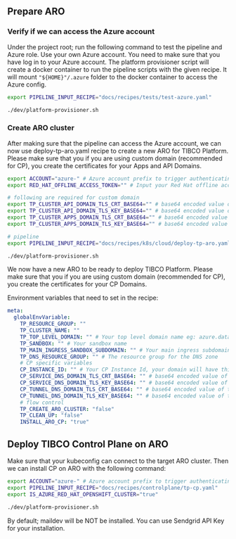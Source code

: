 ## Prepare ARO

### Verify if we can access the Azure account

Under the project root; run the following command to test the pipeline and Azure role. Use your own Azure account.
You need to make sure that you have log in to your Azure account. The platform provisioner script will create a docker container to run the pipeline scripts with the given recipe.
It will mount `"${HOME}"/.azure` folder to the docker container to access the Azure config.

```bash
export PIPELINE_INPUT_RECIPE="docs/recipes/tests/test-azure.yaml"

./dev/platform-provisioner.sh
```

### Create ARO cluster

After making sure that the pipeline can access the Azure account, we can now use deploy-tp-aro.yaml recipe to create a new ARO for TIBCO Platform.
Please make sure that you if you are using custom domain (recommended for CP), you create the certificates for your Apps and API Domains. 

```bash
export ACCOUNT="azure-" # Azure account prefix to trigger authenticating with Azure
export RED_HAT_OFFLINE_ACCESS_TOKEN="" # Input your Red Hat offline access token: Download it from https://access.redhat.com/management/api (you need to login to Red Hat account and generate the token)

# following are required for custom domain
export TP_CLUSTER_API_DOMAIN_TLS_CRT_BASE64="" # base64 encoded value of tls crt for api domain
export TP_CLUSTER_API_DOMAIN_TLS_KEY_BASE64="" # base64 encoded value of tls key for api domain
export TP_CLUSTER_APPS_DOMAIN_TLS_CRT_BASE64="" # base64 encoded value of tls crt for apps domain
export TP_CLUSTER_APPS_DOMAIN_TLS_KEY_BASE64="" # base64 encoded value of tls key for apps domain

# pipeline
export PIPELINE_INPUT_RECIPE="docs/recipes/k8s/cloud/deploy-tp-aro.yaml"

./dev/platform-provisioner.sh
```

We now have a new ARO to be ready to deploy TIBCO Platform.
Please make sure that you if you are using custom domain (recommended for CP), you create the certificates for your CP Domains. 

Environment variables that need to set in the recipe:
```yaml
meta:
  globalEnvVariable:
    TP_RESOURCE_GROUP: ""
    TP_CLUSTER_NAME: ""
    TP_TOP_LEVEL_DOMAIN: "" # Your top level domain name eg: azure.dataplanes.pro
    TP_SANDBOX: "" # Your sandbox name
    TP_MAIN_INGRESS_SANDBOX_SUBDOMAIN: "" # Your main ingress subdomain name. full domain will be: <TP_MAIN_INGRESS_SANDBOX_SUBDOMAIN>.<TP_SANDBOX>.<TP_TOP_LEVEL_DOMAIN>
    TP_DNS_RESOURCE_GROUP: "" # The resource group for the DNS zone
    # CP specific variables
    CP_INSTANCE_ID: "" # Your CP Instance Id, your domain will have this prefixed
    CP_SERVICE_DNS_DOMAIN_TLS_CRT_BASE64: "" # base64 encoded value of tls crt for CP My domain
    CP_SERVICE_DNS_DOMAIN_TLS_KEY_BASE64: "" # base64 encoded value of tls key for CP My domain
    CP_TUNNEL_DNS_DOMAIN_TLS_CRT_BASE64: "" # base64 encoded value of tls crt for CP Tunnel domain
    CP_TUNNEL_DNS_DOMAIN_TLS_KEY_BASE64: "" # base64 encoded value of tls crt for CP Tunnel domain
    # flow control
    TP_CREATE_ARO_CLUSTER: "false"
    TP_CLEAN_UP: "false"
    INSTALL_ARO_CP: "true"
```

## Deploy TIBCO Control Plane on ARO

Make sure that your kubeconfig can connect to the target ARO cluster. Then we can install CP on ARO with the following command:

```bash
export ACCOUNT="azure-" # Azure account prefix to trigger authenticating with Azure
export PIPELINE_INPUT_RECIPE="docs/recipes/controlplane/tp-cp.yaml"
export IS_AZURE_RED_HAT_OPENSHIFT_CLUSTER="true"

./dev/platform-provisioner.sh
```

By default; maildev will be NOT be installed. You can use Sendgrid API Key for your installation. 